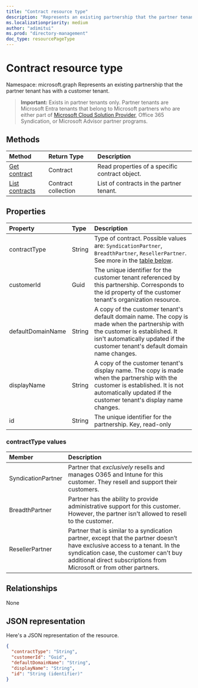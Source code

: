 ```yaml
---
title: "Contract resource type"
description: "Represents an existing partnership that the partner tenant has with a customer tenant."
ms.localizationpriority: medium
author: "adimitui"
ms.prod: "directory-management"
doc_type: resourcePageType
---
```


# Contract resource type

Namespace: microsoft.graph
Represents an existing partnership that the partner tenant has with a customer tenant.

> **Important:**
> Exists in partner tenants only. Partner tenants are Microsoft Entra tenants that belong to Microsoft partners who are either part of [Microsoft Cloud Solution Provider](https://partnercenter.microsoft.com/en-us/partner/programs), Office 365 Syndication, or Microsoft Advisor partner programs.

## Methods

| Method   | Return Type | Description |
|:---------------|:--------|:----------|
|[Get contract](../api/contract-get.md) | Contract |Read properties of a specific contract object. |
|[List contracts](../api/contract-list.md) | Contract collection | List of contracts in the partner tenant. |

## Properties
| Property   | Type | Description |
|:---------------|:--------|:----------|
|contractType|String|Type of contract. Possible values are:  `SyndicationPartner`, `BreadthPartner`, `ResellerPartner`. See more in the [table below](#contracttype-values).|
|customerId|Guid|The unique identifier for the customer tenant referenced by this partnership. Corresponds to the id property of the customer tenant's organization resource. |
|defaultDomainName|String|A copy of the customer tenant's default domain name. The copy is made when the partnership with the customer is established. It isn't automatically updated if the customer tenant's default domain name changes.|
|displayName|String|A copy of the customer tenant's display name. The copy is made when the partnership with the customer is established. It is not automatically updated if the customer tenant's display name changes.|
|id|String| The unique identifier for the partnership. Key, read-only |

### contractType values

|Member|Description|
|:---|:---|
|SyndicationPartner|Partner that *exclusively* resells and manages O365 and Intune for this customer. They resell and support their customers.|
|BreadthPartner|Partner has the ability to provide administrative support for this customer. However, the partner isn't allowed to resell to the customer.|
|ResellerPartner|Partner that is similar to a syndication partner, except that the partner doesn’t have exclusive access to a tenant. In the syndication case, the customer can't buy additional direct subscriptions from Microsoft or from other partners.|

## Relationships
None


## JSON representation
Here's a JSON representation of the resource.

<!--{
  "blockType": "resource",
  "openType": true,
  "optionalProperties": [],
  "keyProperty": "id",
  "baseType": "microsoft.graph.directoryObject",
  "@odata.type": "microsoft.graph.contract"
}-->

```json
{
  "contractType": "String",
  "customerId": "Guid",
  "defaultDomainName": "String",
  "displayName": "String",
  "id": "String (identifier)"
}

```

<!-- uuid: 8fcb5dbc-d5aa-4681-8e31-b001d5168d79
2015-10-25 14:57:30 UTC -->
<!-- {
  "type": "#page.annotation",
  "description": "Contract resource",
  "keywords": "",
  "section": "documentation",
  "tocPath": ""
}-->
